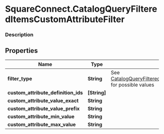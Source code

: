 # SquareConnect.CatalogQueryFilteredItemsCustomAttributeFilter

### Description



## Properties
Name | Type | Description | Notes
------------ | ------------- | ------------- | -------------
**filter_type** | **String** |  See [CatalogQueryFilteredItemsCustomAttributeFilterFilterType](#type-catalogqueryfiltereditemscustomattributefilterfiltertype) for possible values | [optional] 
**custom_attribute_definition_ids** | **[String]** |  | [optional] 
**custom_attribute_value_exact** | **String** |  | [optional] 
**custom_attribute_value_prefix** | **String** |  | [optional] 
**custom_attribute_min_value** | **String** |  | [optional] 
**custom_attribute_max_value** | **String** |  | [optional] 


